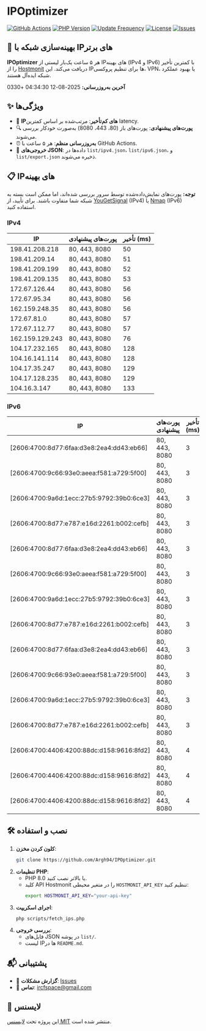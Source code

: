 # IPOptimizer

[![GitHub Actions](https://github.com/Argh94/IPOptimizer/workflows/IPOptimizer/badge.svg)](https://github.com/Argh94/IPOptimizer/actions)
[![PHP Version](https://img.shields.io/badge/PHP-8.0-blue)](https://www.php.net)
[![Update Frequency](https://img.shields.io/badge/Updates-Every%205%20Hours-green)](https://github.com/Argh94/IPOptimizer)
[![License](https://img.shields.io/badge/License-MIT-yellow)](https://opensource.org/licenses/MIT)
[![Issues](https://img.shields.io/github/issues/Argh94/IPOptimizer)](https://github.com/Argh94/IPOptimizer/issues)

## 🚀 بهینه‌سازی شبکه با IPهای برتر

**IPOptimizer** هر ۵ ساعت یک‌بار لیستی از IPهای بهینه (IPv4 و IPv6) با کمترین تأخیر را از [Hostmonit](https://hostmonit.com/) دریافت می‌کند. این IPها برای تنظیم پروکسی، VPN، یا بهبود عملکرد شبکه ایده‌آل هستند.

**آخرین به‌روزرسانی:** 2025-08-12 04:34:30 +0330

## ✨ ویژگی‌ها
- 📡 **IPهای کم‌تأخیر**: مرتب‌شده بر اساس کمترین latency.
- 🔍 **پورت‌های پیشنهادی**: پورت‌های باز (80، 443، 8080) به‌صورت خودکار بررسی می‌شوند.
- ⏰ **به‌روزرسانی منظم**: هر ۵ ساعت با GitHub Actions.
- 📄 **خروجی‌های JSON**: داده‌ها در `list/ipv4.json`، `list/ipv6.json`، و `list/export.json` ذخیره می‌شوند.

## 📋 IPهای بهینه

**توجه:** پورت‌های نمایش‌داده‌شده توسط سرور بررسی شده‌اند، اما ممکن است بسته به شبکه شما متفاوت باشند. برای تأیید، از [YouGetSignal](https://www.yougetsignal.com/tools/open-ports/) (IPv4) یا [Nmap](https://nmap.org/) (IPv6) استفاده کنید.

### IPv4
| IP | پورت‌های پیشنهادی | تأخیر (ms) |
|----|-------------------|------------|
| 198.41.208.218 | 80, 443, 8080 | 50 |
| 198.41.209.14 | 80, 443, 8080 | 51 |
| 198.41.209.199 | 80, 443, 8080 | 52 |
| 198.41.209.135 | 80, 443, 8080 | 53 |
| 172.67.126.44 | 80, 443, 8080 | 56 |
| 172.67.95.34 | 80, 443, 8080 | 56 |
| 162.159.248.35 | 80, 443, 8080 | 56 |
| 172.67.81.0 | 80, 443, 8080 | 57 |
| 172.67.112.77 | 80, 443, 8080 | 57 |
| 162.159.129.243 | 80, 443, 8080 | 76 |
| 104.17.232.165 | 80, 443, 8080 | 128 |
| 104.16.141.114 | 80, 443, 8080 | 128 |
| 104.17.35.247 | 80, 443, 8080 | 129 |
| 104.17.128.235 | 80, 443, 8080 | 129 |
| 104.16.3.147 | 80, 443, 8080 | 133 |

### IPv6
| IP | پورت‌های پیشنهادی | تأخیر (ms) |
|----|-------------------|------------|
| [2606:4700:8d77:6faa:d3e8:2ea4:dd43:eb66] | 80, 443, 8080 | 3 |
| [2606:4700:9c66:93e0:aeea:f581:a729:5f00] | 80, 443, 8080 | 3 |
| [2606:4700:9a6d:1ecc:27b5:9792:39b0:6ce3] | 80, 443, 8080 | 3 |
| [2606:4700:8d77:e787:e16d:2261:b002:cefb] | 80, 443, 8080 | 3 |
| [2606:4700:8d77:6faa:d3e8:2ea4:dd43:eb66] | 80, 443, 8080 | 3 |
| [2606:4700:9c66:93e0:aeea:f581:a729:5f00] | 80, 443, 8080 | 3 |
| [2606:4700:9a6d:1ecc:27b5:9792:39b0:6ce3] | 80, 443, 8080 | 3 |
| [2606:4700:8d77:e787:e16d:2261:b002:cefb] | 80, 443, 8080 | 3 |
| [2606:4700:8d77:6faa:d3e8:2ea4:dd43:eb66] | 80, 443, 8080 | 3 |
| [2606:4700:9c66:93e0:aeea:f581:a729:5f00] | 80, 443, 8080 | 3 |
| [2606:4700:9a6d:1ecc:27b5:9792:39b0:6ce3] | 80, 443, 8080 | 3 |
| [2606:4700:8d77:e787:e16d:2261:b002:cefb] | 80, 443, 8080 | 3 |
| [2606:4700:4406:4200:88dc:d158:9616:8fd2] | 80, 443, 8080 | 4 |
| [2606:4700:4406:4200:88dc:d158:9616:8fd2] | 80, 443, 8080 | 4 |
| [2606:4700:4406:4200:88dc:d158:9616:8fd2] | 80, 443, 8080 | 4 |

## 🛠️ نصب و استفاده
1. **کلون کردن مخزن**:
   ```bash
   git clone https://github.com/Argh94/IPOptimizer.git
   ```
2. **تنظیمات PHP**:
   - PHP 8.0 یا بالاتر نصب کنید.
   - کلید API Hostmonit را در متغیر محیطی `HOSTMONIT_API_KEY` تنظیم کنید:
     ```bash
     export HOSTMONIT_API_KEY="your-api-key"
     ```
3. **اجرای اسکریپت**:
   ```bash
   php scripts/fetch_ips.php
   ```
4. **بررسی خروجی**:
   - فایل‌های JSON در پوشه `list/`.
   - لیست IPها در `README.md`.

## 📬 پشتیبانی
- 🐛 **گزارش مشکلات**: [Issues](https://github.com/Argh94/IPOptimizer/issues)
- 📧 **تماس**: [ircfspace@gmail.com](mailto:ircfspace@gmail.com)

## 📄 لایسنس
این پروژه تحت [لایسنس MIT](https://github.com/Argh94/HandWave/blob/main/LICENCE) منتشر شده است.
